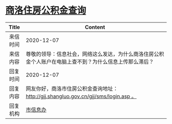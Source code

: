 # <a href="http://www.shangluo.gov.cn/zmhd/ldxxxx.jsp?urltype=leadermail.LeaderMailContentUrl&wbtreeid=1112&leadermailid=6682">商洛住房公积金查询</a>
| Title |                             Content                              |
|:-----:|------------------------------------------------------------------|
| 来信时间  | 2020-12-07                                                       |
| 来信内容  | 尊敬的领导：信息社会，网络这么发达，为什么商洛住房公积金个人账户在电脑上查不到？为什么信息上传那么滞后？             |
| 回复时间  | 2020-12-07                                                       |
| 回复内容  | 网友你好，商洛市住房公积金查询地址：http://gjj.shangluo.gov.cn/gjj/sms/login.asp 。 |
| 回复机构  | <a href="../../categories/agencies/市信息办.md">市信息办</a>             |